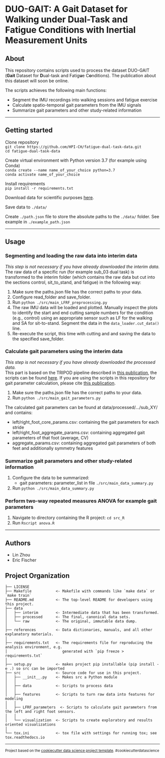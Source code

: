 # DUO-GAIT: A Gait Dataset for Walking under Dual-Task and Fatigue Conditions with Inertial Measurement Units

## About
This repository contains scripts used to process the dataset DUO-GAIT (**Gait** Dataset for **D**ual-task and Fatig**u**e C**o**nditions). The publication about this dataset will soon be online.

The scripts achieves the following main functions:
* Segment the IMU recordings into walking sessions and fatigue exercise
* Calculate spatio-temporal gait parameters from the IMU signals
* Summarize gait parameters and other study-related information

---------
## Getting started
Clone repository \
```git clone https://github.com/HPI-CH/fatigue-dual-task-data.git``` \
```cd fatigue-dual-task-data```

Create virtual environment with Python version 3.7 (for example using Conda) \
```conda create --name name_of_your_choice python=3.7``` \
```conda activate name_of_your_choice```

Install requirements \
```pip install -r requirements.txt```

Download data for scientific purposes [here](TBD).

Save data to ```./data/```

Create ```./path.json``` file to store the absolute paths to the ```./data/``` folder. See example in ```./example_path.json```

---------
## Usage
### **Segmenting and loading the raw data into interim data**
*This step is not necessary if you have already downloaded the interim data.*\
The raw data of a specific run (for example sub_03 dual task) is transformed to the interim folder (which contains the raw data but cut into the sections control, sit_to_stand, and fatigue) in the following way:

1. Make sure the paths.json file has the correct paths to your data.
2. Configure read_folder and save_folder.
3. Run ```python ./src/main_LFRF_preprocessing.py```
4. The raw IMU data will be loaded and plotted. Manually inspect the plots to identify the start and end cutting sample numbers for the condition (e.g., control) using an appropriate sensor such as LF for the walking and SA for sit-to-stand. Segment the data in the ```data_loader.cut_data()``` line.
5. Re-execute the script, this time with cutting and and saving the data to the specified save_folder.

### **Calculate gait parameters using the interim data**
*This step is not necessary if you have already downloaded the processed data.*\
This part is based on the TRIPOD pipeline described in [this publication](https://doi.org/10.3390/data6090095), the scripts can be found [here](https://github.com/HPI-CH/TRIPOD). If you are using the scripts in this repository for gait parameter calculation, please cite [this publication](https://doi.org/10.3390/data6090095).
1. Make sure the paths.json file has the correct paths to your data.
2. Run ```python ./src/main_gait_parameters.py```

The calculated gait parameters can be found at data/processed/.../sub_XY/ and contains:
- left/right_foot_core_params.csv: containing the gait parameters for each stride
- left/right_foot_aggregate_params.csv: containing aggregated gait parameters of that foot (average, CV)
- aggregate_params.csv: containing aggregated gait parameters of both feet and additionally symmetry features

### **Summarize gait parameters and other study-related information**
1. Configure the data to be summarized:
   - gait parameters: parameter_list in file ```./src/main_data_summary.py```
2. Run ```python ./src/main_data_summary.py```

### **Perform two-way repeated measures ANOVA for example gait parameters**
1. Navigate to directory containing the R project:
    ```cd src_R```
2. Run ```Rscript anova.R```

--------
## Authors
* Lin Zhou
* Eric Fischer

Project Organization
------------

    ├── LICENSE
    ├── Makefile           <- Makefile with commands like `make data` or `make train`
    ├── README.md          <- The top-level README for developers using this project.
    ├── data
    │   ├── interim        <- Intermediate data that has been transformed.
    │   ├── processed      <- The final, canonical data sets.
    │   └── raw            <- The original, immutable data dump.
    │
    ├── references         <- Data dictionaries, manuals, and all other explanatory materials.
    │
    ├── requirements.txt   <- The requirements file for reproducing the analysis environment, e.g.
    │                         generated with `pip freeze > requirements.txt`
    │
    ├── setup.py           <- makes project pip installable (pip install -e .) so src can be imported
    ├── src                <- Source code for use in this project.
    │   ├── __init__.py    <- Makes src a Python module
    │   │
    │   ├── data           <- Scripts to process data
    │   │
    │   ├── features       <- Scripts to turn raw data into features for modeling
    │   │
    │   ├── LFRF_parameters  <- Scripts to calculate gait parameters from the left and right foot sensors.
    │   │
    │   └── visualization  <- Scripts to create exploratory and results oriented visualizations
    │
    └── tox.ini            <- tox file with settings for running tox; see tox.readthedocs.io


--------


<p><small>Project based on the <a target="_blank" href="https://drivendata.github.io/cookiecutter-data-science/">cookiecutter data science project template</a>. #cookiecutterdatascience</small></p>
